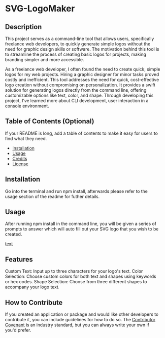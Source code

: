 # SVG-LogoMaker

## Description

This project serves as a command-line tool that allows users, specifically freelance web developers, to quickly generate simple logos without the need for graphic design skills or software. The motivation behind this tool is to streamline the process of creating basic logos for projects, making branding simpler and more accessible.

 As a freelance web developer, I often found the need to create quick, simple logos for my web projects. Hiring a graphic designer for minor tasks proved costly and inefficient.
This tool addresses the need for quick, cost-effective logo creation without compromising on personalization.
It provides a swift solution for generating logos directly from the command line, offering customizable options like text, color, and shape.
Through developing this project, I've learned more about CLI development, user interaction in a console environment.

## Table of Contents (Optional)

If your README is long, add a table of contents to make it easy for users to find what they need.

- [Installation](#installation)
- [Usage](#usage)
- [Credits](#credits)
- [License](#license)

## Installation

Go into the terminal and run npm install, afterwards please refer to the usage section of the readme for futher details.

## Usage

After running npm install in the command line, you will be given a series of prompts to answer which will auto fill out your SVG logo that you wish to be created. 


[text](<SVG screencapture.webm>)

## Features

Custom Text: Input up to three characters for your logo's text.
Color Selection: Choose custom colors for both text and shapes using keywords or hex codes.
Shape Selection: Choose from three different shapes to accompany your logo text.

## How to Contribute

If you created an application or package and would like other developers to contribute it, you can include guidelines for how to do so. The [Contributor Covenant](https://www.contributor-covenant.org/) is an industry standard, but you can always write your own if you'd prefer.



